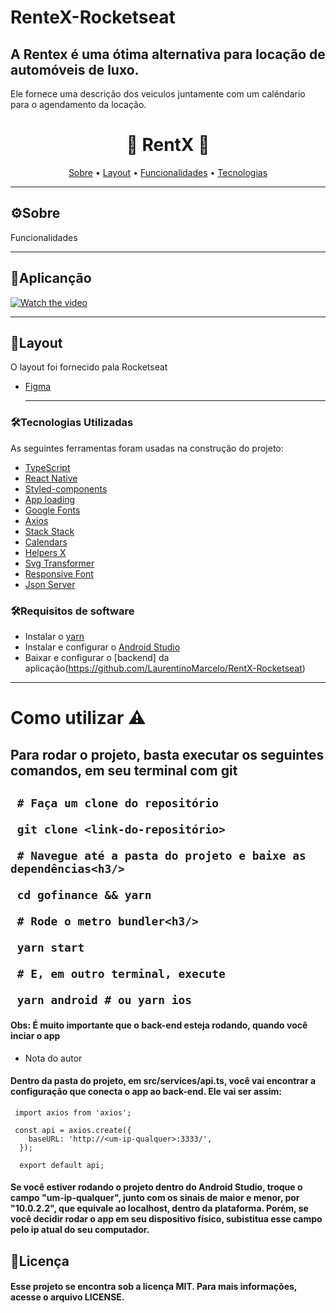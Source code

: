 # RenteX-Rocketseat
## A Rentex é uma ótima alternativa para locação de automóveis de luxo.
Ele fornece uma descrição dos veiculos juntamente com um caléndario para o agendamento da locação.

<h1 align="center">
  🚗 RentX 🚗 
</h1>

<p align="center">
 <a href="#-sobre-o-projeto">Sobre</a> •
 <a href="#-layout">Layout</a> • 
 <a href="#-funcionalidade">Funcionalidades</a> • 	
 <a href="#-tecnologias">Tecnologias</a>  
</p>

---
## ⚙Sobre

Funcionalidades



---


## 📱Aplicanção

[![Watch the video](https://i.imgur.com/vKb2F1B.png)](https://youtu.be/vt5fpE0bzSY)
  
  ---     

## 🎨Layout

O layout foi fornecido pala Rocketseat 
- [Figma](https://www.figma.com/file/gP4HQZjSwU9fkomMimCn2Z/RentX-Ignite)

  --- 
  
### 🛠Tecnologias Utilizadas

As seguintes ferramentas foram usadas na construção do projeto:

- [TypeScript](https://www.typescriptlang.org/)
- [React Native](https://reactnative.dev/)
- [Styled-components](https://styled-components.com/docs/basics)
- [App loading](https://docs.expo.dev/versions/latest/sdk/app-loading/)
- [Google Fonts](https://docs.expo.dev/guides/using-custom-fonts/#using-a-google-font)
- [Axios](https://github.com/axios/axios)
- [Stack Stack](https://reactnavigation.org/docs/hello-react-navigation/)
- [Calendars](https://github.com/wix/react-native-calendars)
- [Helpers X](https://github.com/ptelad/react-native-iphone-x-helper)
- [Svg Transformer](https://github.com/kristerkari/react-native-svg-transformer)
- [Responsive Font](https://www.npmjs.com/package/react-native-responsive-fontsize)
- [Json Server](https://www.npmjs.com/package/json-server)

### 🛠Requisitos de software

- Instalar o [yarn](https://yarnpkg.com/)
- Instalar e configurar o [Android Studio](https://developer.android.com/studio)
- Baixar e configurar o [backend] da aplicação(https://github.com/LaurentinoMarcelo/RentX-Rocketseat)

---

<h1>
  Como utilizar ⚠️
</h1>

 <h2> Para rodar o projeto, basta executar os seguintes comandos, em seu terminal com git <h2/>
 
 
 ```
  # Faça um clone do repositório
  
  git clone <link-do-repositório>

  # Navegue até a pasta do projeto e baixe as dependências<h3/>

  cd gofinance && yarn

  # Rode o metro bundler<h3/>

  yarn start
 
  # E, em outro terminal, execute

  yarn android # ou yarn ios
 ```
  
  
  <h4> Obs: É muito importante que o back-end esteja rodando, quando você inciar o app </h4>
  
  - Nota do autor
  
  <h4> Dentro da pasta do projeto, em src/services/api.ts, você vai encontrar a configuração que conecta o app ao back-end. Ele vai ser assim: </h4>
  
  
 ```
  import axios from 'axios';

  const api = axios.create({
     baseURL: 'http://<um-ip-qualquer>:3333/',
   });

   export default api;
 ```
    
    
  <h4>Se você estiver rodando o projeto dentro do Android Studio, troque o campo "um-ip-qualquer", junto com os sinais de maior e menor, 
  por "10.0.2.2", que equivale ao localhost, dentro da plataforma. Porém, se você decidir rodar o app em seu dispositivo físico, subistitua esse campo
  pelo ip atual do seu computador.</h4>
  
  ## 📝Licença
  <h4> Esse projeto se encontra sob a licença MIT. Para mais informações, acesse o arquivo LICENSE.</h4>
